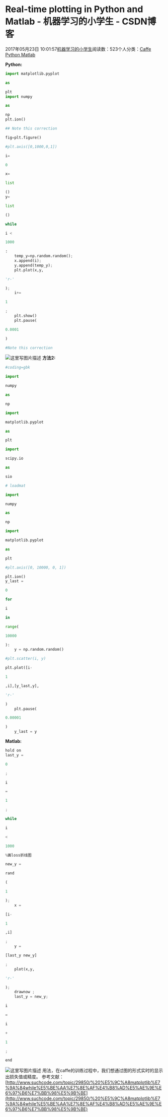 
# Real-time plotting in Python and Matlab - 机器学习的小学生 - CSDN博客


2017年05月23日 10:01:57[机器学习的小学生](https://me.csdn.net/xuluhui123)阅读数：523个人分类：[Caffe																](https://blog.csdn.net/xuluhui123/article/category/6777566)[Python																](https://blog.csdn.net/xuluhui123/article/category/6679259)[Matlab																](https://blog.csdn.net/xuluhui123/article/category/6310922)[
							](https://blog.csdn.net/xuluhui123/article/category/6679259)
[
																								](https://blog.csdn.net/xuluhui123/article/category/6777566)


**Python:**
```python
import matplotlib.pyplot
```
```python
as
```
```python
plt
import numpy
```
```python
as
```
```python
np
plt.ion()
```
```python
## Note this correction
```
```python
fig=plt.figure()
```
```python
#plt.axis([0,1000,0,1])
```
```python
i=
```
```python
0
```
```python
x=
```
```python
list
```
```python
()
y=
```
```python
list
```
```python
()
```
```python
while
```
```python
i <
```
```python
1000
```
```python
:
    temp_y=np.random.random();
    x.append(i);
    y.append(temp_y);
    plt.plot(x,y,
```
```python
'r-'
```
```python
);
    i+=
```
```python
1
```
```python
;
    plt.show()
    plt.pause(
```
```python
0.0001
```
```python
)
```
```python
#Note this correction
```
![这里写图片描述](https://img-blog.csdn.net/20170523095309151?watermark/2/text/aHR0cDovL2Jsb2cuY3Nkbi5uZXQvcmFieV9neWw=/font/5a6L5L2T/fontsize/400/fill/I0JBQkFCMA==/dissolve/70/gravity/SouthEast)
**方法2:**
```python
#coding=gbk
```
```python
import
```
```python
numpy
```
```python
as
```
```python
np
```
```python
import
```
```python
matplotlib.pyplot
```
```python
as
```
```python
plt
```
```python
import
```
```python
scipy.io
```
```python
as
```
```python
sio
```
```python
# loadmat
```
```python
import
```
```python
numpy
```
```python
as
```
```python
np
```
```python
import
```
```python
matplotlib.pyplot
```
```python
as
```
```python
plt
```
```python
#plt.axis([0, 10000, 0, 1])
```
```python
plt.ion()
y_last =
```
```python
0
```
```python
for
```
```python
i
```
```python
in
```
```python
range(
```
```python
10000
```
```python
):
    y = np.random.random()
```
```python
#plt.scatter(i, y)
```
```python
plt.plot([i-
```
```python
1
```
```python
,i],[y_last,y],
```
```python
'r-'
```
```python
)
    plt.pause(
```
```python
0.00001
```
```python
)
    y_last = y
```
**Matlab:**
```python
hold on
last_y =
```
```python
0
```
```python
;
```
```python
i
```
```python
=
```
```python
1
```
```python
;
```
```python
while
```
```python
i
```
```python
<
```
```python
1000
```
```python
%画loss折线图
```
```python
new_y =
```
```python
rand
```
```python
(
```
```python
1
```
```python
);
    x =
```
```python
[i-
```
```python
1
```
```python
,i]
```
```python
;  
    y =
```
```python
[last_y new_y]
```
```python
;  
    plot(x,y,
```
```python
'r-'
```
```python
);  
    drawnow ; 
    last_y = new_y;
```
```python
i
```
```python
=
```
```python
i
```
```python
+
```
```python
1
```
```python
;
```
```python
end
```
![这里写图片描述](https://img-blog.csdn.net/20170523095922379?watermark/2/text/aHR0cDovL2Jsb2cuY3Nkbi5uZXQvcmFieV9neWw=/font/5a6L5L2T/fontsize/400/fill/I0JBQkFCMA==/dissolve/70/gravity/SouthEast)
用法，在caffe的训练过程中，我们想通过图的形式实时的显示出损失值或精度。
参考文献：
[http://www.suchcode.com/topic/29850/%20%E5%9C%A8matplotlib%E7%9A%84while%E5%BE%AA%E7%8E%AF%E4%B8%AD%E5%AE%9E%E6%97%B6%E7%BB%98%E5%9B%BE](http://www.suchcode.com/topic/29850/%20%E5%9C%A8matplotlib%E7%9A%84while%E5%BE%AA%E7%8E%AF%E4%B8%AD%E5%AE%9E%E6%97%B6%E7%BB%98%E5%9B%BE)

